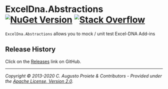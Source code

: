 # ExcelDna.Abstractions [![NuGet Version](http://img.shields.io/nuget/v/ExcelDna.Abstractions.svg?style=flat)](https://www.nuget.org/packages/ExcelDna.Abstractions/) [![Stack Overflow](https://img.shields.io/badge/stack%20overflow-excel--dna-orange.svg)](http://stackoverflow.com/questions/tagged/excel-dna)

`ExcelDna.Abstractions` allows you to mock / unit test Excel-DNA Add-ins

## Release History

Click on the [Releases](https://github.com/augustoproiete/exceldna-abstractions/releases) link on GitHub.

---

_Copyright &copy; 2013-2020 C. Augusto Proiete & Contributors - Provided under the [Apache License, Version 2.0](http://apache.org/licenses/LICENSE-2.0.html)._
